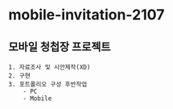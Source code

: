 # mobile-invitation-2107

## 모바일 청첩장 프로젝트
	1. 자료조사 및 시안제작(XD)
	2. 구현
	3. 포트폴리오 구성 후반작업
		- PC
		- Mobile
